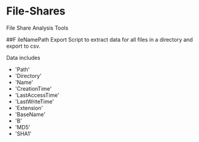 # File-Shares
File Share Analysis Tools

##F ileNamePath Export
Script to extract data for all files in a directory and export to csv.

Data includes 
* 'Path'
* 'Directory'
* 'Name'
* 'CreationTime'
* 'LastAccessTime'
* 'LastWriteTime'
* 'Extension'
* 'BaseName'
* 'B'
* 'MD5'
* 'SHA1'

